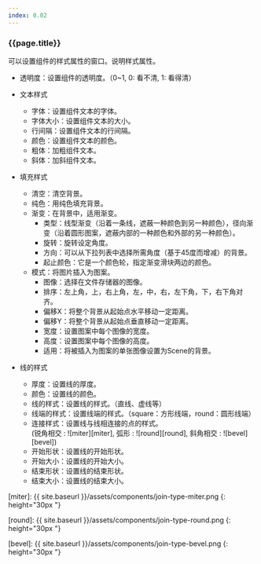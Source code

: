 ```yaml
---
index: 0.02
---
```

### {{page.title}}
可以设置组件的样式属性的窗口。说明样式属性。

- 透明度：设置组件的透明度。（0~1, 0: 看不清, 1: 看得清）
- 文本样式
  - 字体：设置组件文本的字体。
  - 字体大小：设置组件文本的大小。
  - 行间隔：设置组件文本的行间隔。
  - 颜色：设置组件文本的颜色。
  - 粗体：加粗组件文本。
  - 斜体：加斜组件文本。

- 填充样式
  - 清空：清空背景。
  - 纯色：用纯色填充背景。
  - 渐变：在背景中，适用渐变。
    - 类型：线型渐变（沿着一条线，遮蔽一种颜色到另一种颜色），径向渐变（沿着圆形图案，遮蔽内部的一种颜色和外部的另一种颜色）。
    - 旋转：旋转设定角度。
    - 方向：可以从下拉列表中选择所需角度（基于45度而增减）的背景。
    - 起止颜色：它是一个颜色轮，指定渐变滑块两边的颜色。
  - 模式：将图片插入为图案。
    - 图像：选择在文件存储器的图像。
    - 排序：左上角，上，右上角，左，中，右，左下角，下，右下角对齐。
    - 偏移X：将整个背景从起始点水平移动一定距离。
    - 偏移Y：将整个背景从起始点垂直移动一定距离。
    - 宽度：设置图案中每个图像的宽度。
    - 高度：设置图案中每个图像的高度。
    - 适用：将被插入为图案的单张图像设置为Scene的背景。
- 线的样式
  - 厚度：设置线的厚度。
  - 颜色：设置线的颜色。
  - 线的样式：设置线的样式。（直线、虚线等）
  - 线端的样式：设置线端的样式。（square：方形线端，round：圆形线端）
  - 连接样式：设置线与线相连接的点的样式。  
    (锐角相交 : ![miter][miter], 弧形 : ![round][round], 斜角相交 : ![bevel][bevel])
  - 开始形状：设置线的开始形状。
  - 开始大小：设置线的开始大小。
  - 结束形状：设置线的结束形状。
  - 结束大小：设置线的结束大小。


[miter]: {{ site.baseurl }}/assets/components/join-type-miter.png
{: height="30px "}

[round]: {{ site.baseurl }}/assets/components/join-type-round.png
{: height="30px "}

[bevel]: {{ site.baseurl }}/assets/components/join-type-bevel.png
{: height="30px "}
